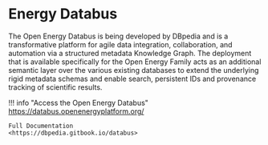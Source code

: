 # Energy Databus

The Open Energy Databus is being developed by DBpedia and is a transformative platform for agile data integration, collaboration, and automation via a structured metadata Knowledge Graph. The deployment that is available specifically for the Open Energy Family acts as an additional semantic layer over the various existing databases to extend the underlying rigid metadata schemas and enable search, persistent IDs and provenance tracking of scientific results.

!!! info "Access the Open Energy Databus"
    <https://databus.openenergyplatform.org/>

    Full Documentation
    <https://dbpedia.gitbook.io/databus>
